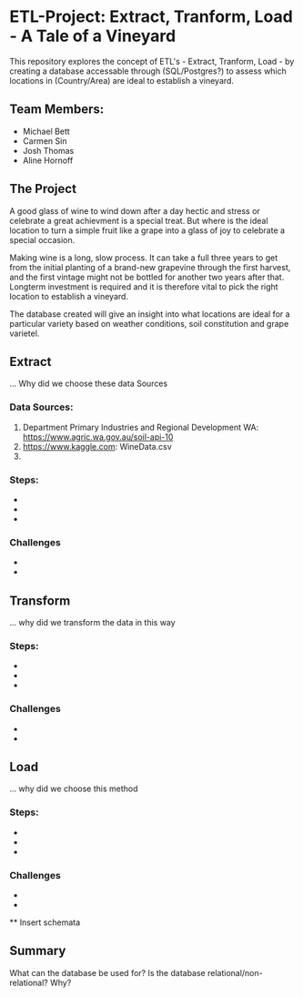 # ETL-Project: Extract, Tranform, Load - A Tale of a Vineyard
This repository explores the concept of ETL's - Extract, Tranform, Load - by creating a database accessable through (SQL/Postgres?) to assess which locations in (Country/Area) are ideal to establish a vineyard. 

## Team Members:
* Michael Bett
* Carmen Sin
* Josh Thomas
* Aline Hornoff

## The Project
A good glass of wine to wind down after a day hectic and stress or celebrate a great achievment is a special treat. But where is the ideal location to turn a simple fruit like a grape into a glass of joy to celebrate a special occasion.

Making wine is a long, slow process. It can take a full three years to get from the initial planting of a brand-new grapevine through the first harvest, and the first vintage might not be bottled for another two years after that. Longterm investment is required and it is therefore vital to pick the right location to establish a vineyard.

The database created will give an insight into what locations are ideal for a particular variety based on weather conditions, soil constitution and grape varietel.

## Extract
... Why did we choose these data Sources

### Data Sources:
1. Department Primary Industries and Regional Development WA: https://www.agric.wa.gov.au/soil-api-10
2. https://www.kaggle.com: WineData.csv 
3. 

### Steps:
* 
* 
* 

### Challenges
* 
* 

## Transform
... why did we transform the data in this way

### Steps:
* 
* 
* 

### Challenges
* 
* 

## Load
... why did we choose this method 

### Steps:
* 
* 
* 

### Challenges
* 
* 

** Insert schemata

## Summary
What can the database be used for? Is the database relational/non-relational? Why?


